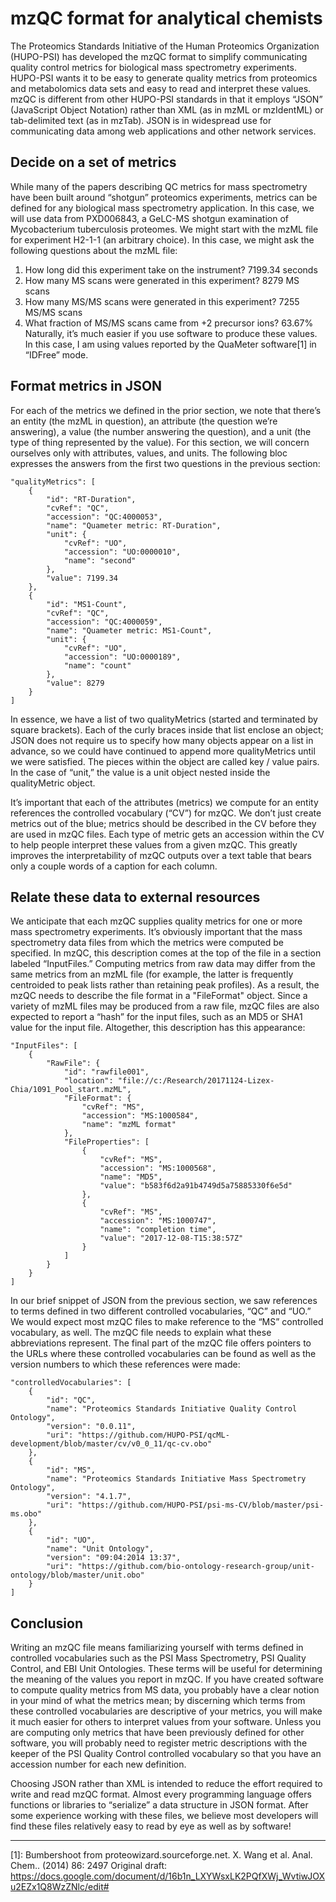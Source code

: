 # ﻿mzQC format for analytical chemists
The Proteomics Standards Initiative of the Human Proteomics Organization (HUPO-PSI) has developed the mzQC format to simplify communicating quality control metrics for biological mass spectrometry experiments.  HUPO-PSI wants it to be easy to generate quality metrics from proteomics and metabolomics data sets and easy to read and interpret these values.  mzQC is different from other HUPO-PSI standards in that it employs “JSON” (JavaScript Object Notation) rather than XML (as in mzML or mzIdentML) or tab-delimited text (as in mzTab).  JSON is in widespread use for communicating data among web applications and other network services.

## Decide on a set of metrics
While many of the papers describing QC metrics for mass spectrometry have been built around “shotgun” proteomics experiments, metrics can be defined for any biological mass spectrometry application.  In this case, we will use data from PXD006843, a GeLC-MS shotgun examination of Mycobacterium tuberculosis proteomes.  We might start with the mzML file for experiment H2-1-1 (an arbitrary choice).  In this case, we might ask the following questions about the mzML file:
1. How long did this experiment take on the instrument?
    7199.34 seconds
2. How many MS scans were generated in this experiment?
    8279 MS scans
3. How many MS/MS scans were generated in this experiment?
    7255 MS/MS scans
4. What fraction of MS/MS scans came from +2 precursor ions?
    63.67%
Naturally, it’s much easier if you use software to produce these values.  In this case, I am using values reported by the QuaMeter software[1] in “IDFree” mode.


## Format metrics in JSON
For each of the metrics we defined in the prior section, we note that there’s an entity (the mzML in question), an attribute (the question we’re answering), a value (the number answering the question), and a unit (the type of thing represented by the value).  For this section, we will concern ourselves only with attributes, values, and units.  The following bloc expresses the answers from the first two questions in the previous section:

```
"qualityMetrics": [
    {
        "id": "RT-Duration",
        "cvRef": "QC",
        "accession": "QC:4000053",
        "name": "Quameter metric: RT-Duration",
        "unit": {
            "cvRef": "UO",
            "accession": "UO:0000010",
            "name": "second"
        },
        "value": 7199.34
    },
    {
        "id": "MS1-Count",
        "cvRef": "QC",
        "accession": "QC:4000059",
        "name": "Quameter metric: MS1-Count",
        "unit": {
            "cvRef": "UO",
            "accession": "UO:0000189",
            "name": "count"
        },
        "value": 8279
    }
]
```

In essence, we have a list of two qualityMetrics (started and terminated by square brackets).  Each of the curly braces inside that list enclose an object; JSON does not require us to specify how many objects appear on a list in advance, so we could have continued to append more qualityMetrics until we were satisfied.  The pieces within the object are called key / value pairs.  In the case of “unit,” the value is a unit object nested inside the qualityMetric object.


It’s important that each of the attributes (metrics) we compute for an entity references the controlled vocabulary (“CV”) for mzQC.  We don’t just create metrics out of the blue; metrics should be described in the CV before they are used in mzQC files.  Each type of metric gets an accession within the CV to help people interpret these values from a given mzQC.  This greatly improves the interpretability of mzQC outputs over a text table that bears only a couple words of a caption for each column.


## Relate these data to external resources
We anticipate that each mzQC supplies quality metrics for one or more mass spectrometry experiments.  It’s obviously important that the mass spectrometry data files from which the metrics were computed be specified.  In mzQC, this description comes at the top of the file in a section labeled “InputFiles.”  Computing metrics from raw data may differ from the same metrics from an mzML file (for example, the latter is frequently centroided to peak lists rather than retaining peak profiles).  As a result, the mzQC needs to describe the file format in a "FileFormat" object.  Since a variety of mzML files may be produced from a raw file, mzQC files are also expected to report a “hash” for the input files, such as an MD5 or SHA1 value for the input file.  Altogether, this description has this appearance:

```
"InputFiles": [
    {
        "RawFile": {
            "id": "rawfile001",
            "location": "file://c:/Research/20171124-Lizex-Chia/1091_Pool_start.mzML",
            "FileFormat": {
                "cvRef": "MS",
                "accession": "MS:1000584",
                "name": "mzML format"
            },
            "FileProperties": [
                {
                    "cvRef": "MS",
                    "accession": "MS:1000568",
                    "name": "MD5",
                    "value": "b583f6d2a91b4749d5a75885330f6e5d"
                },
                {
                    "cvRef": "MS",
                    "accession": "MS:1000747",
                    "name": "completion time",
                    "value": "2017-12-08-T15:38:57Z"
                }
            ]
        }
    }
]
```

In our brief snippet of JSON from the previous section, we saw references to terms defined in two different controlled vocabularies, “QC” and “UO.”  We would expect most mzQC files to make reference to the “MS” controlled vocabulary, as well.  The mzQC file needs to explain what these abbreviations represent.  The final part of the mzQC file offers pointers to the URLs where these controlled vocabularies can be found as well as the version numbers to which these references were made: 

```
"controlledVocabularies": [
    {
        "id": "QC",
        "name": "Proteomics Standards Initiative Quality Control Ontology",
        "version": "0.0.11",
        "uri": "https://github.com/HUPO-PSI/qcML-development/blob/master/cv/v0_0_11/qc-cv.obo"
    },
    {
        "id": "MS",
        "name": "Proteomics Standards Initiative Mass Spectrometry Ontology",
        "version": "4.1.7",
        "uri": "https://github.com/HUPO-PSI/psi-ms-CV/blob/master/psi-ms.obo"
    },
    {
        "id": "UO",
        "name": "Unit Ontology",
        "version": "09:04:2014 13:37",
        "uri": "https://github.com/bio-ontology-research-group/unit-ontology/blob/master/unit.obo"
    }
]
```

## Conclusion
Writing an mzQC file means familiarizing yourself with terms defined in controlled vocabularies such as the PSI Mass Spectrometry, PSI Quality Control, and EBI Unit Ontologies.  These terms will be useful for determining the meaning of the values you report in mzQC.  If you have created software to compute quality metrics from MS data, you probably have a clear notion in your mind of what the metrics mean; by discerning which terms from these controlled vocabularies are descriptive of your metrics, you will make it much easier for others to interpret values from your software.  Unless you are computing only metrics that have been previously defined for other software, you will probably need to register metric descriptions with the keeper of the PSI Quality Control controlled vocabulary so that you have an accession number for each new definition.


Choosing JSON rather than XML is intended to reduce the effort required to write and read mzQC format.  Almost every programming language offers functions or libraries to “serialize” a data structure in JSON format.  After some experience working with these files, we believe most developers will find these files relatively easy to read by eye as well as by software!


---
[1]: Bumbershoot from proteowizard.sourceforge.net.  X. Wang et al. Anal. Chem.. (2014) 86: 2497
Original draft: https://docs.google.com/document/d/16b1n_LXYWsxLK2PQfXWj_WvtiwJOXu2EZx1Q8WzZNlc/edit#
